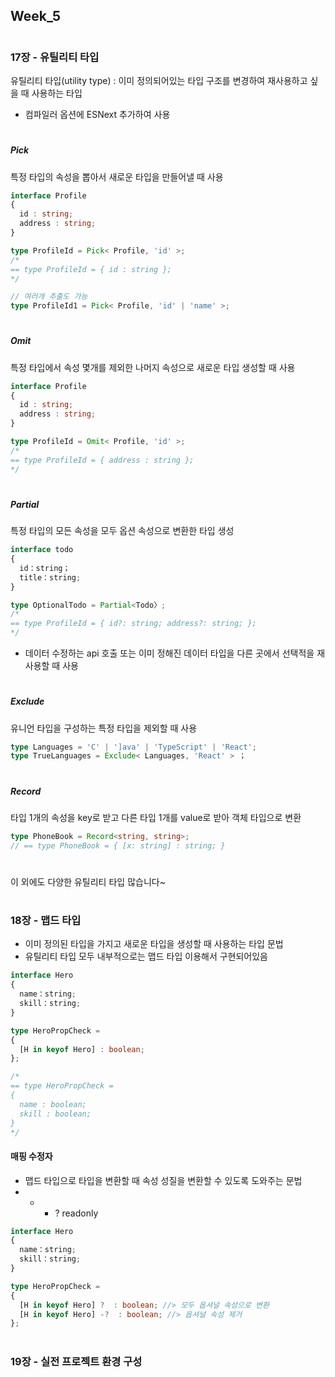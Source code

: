 ## Week_5
#
#
### 17장 - 유틸리티 타입
유틸리티 타입(utility type) : 이미 정의되어있는 타입 구조를 변경하여 재사용하고 싶을 때 사용하는 타입
- 컴파일러 옵션에 ESNext 추가하여 사용
#
##### Pick
특정 타입의 속성을 뽑아서 새로운 타입을 만들어낼 때 사용
```typescript 
interface Profile
{
  id : string;
  address : string;
}

type ProfileId = Pick< Profile, 'id' >;
/*
== type ProfileId = { id : string };
*/

// 여러개 추출도 가능
type ProfileId1 = Pick< Profile, 'id' | 'name' >;
```
#
##### Omit
특정 타입에서 속성 몇개를 제외한 나머지 속성으로 새로운 타입 생성할 때 사용
```typescript 
interface Profile
{
  id : string;
  address : string;
}

type ProfileId = Omit< Profile, 'id' >;
/*
== type ProfileId = { address : string };
*/
```
#
##### Partial
특정 타입의 모든 속성을 모두 옵션 속성으로 변환한 타입 생성
```typescript 
interface todo
{
  id：string；
  title：string;
}

type OptionalTodo = Partial<Todo〉;
/*
== type ProfileId = { id?: string; address?: string; };
*/
```
- 데이터 수정하는 api 호출 또는 이미 정해진 데이터 타입을 다른 곳에서 선택적을 재사용할 때 사용
#
##### Exclude
유니언 타입을 구성하는 특정 타입을 제외할 때 사용
```typescript 
type Languages = 'C' | ']ava' | 'TypeScript' | 'React';
type TrueLanguages = Exclude< Languages, 'React' > ；
```
#
##### Record
타입 1개의 속성을 key로 받고 다른 타입 1개를 value로 받아 객체 타입으로 변환
```typescript 
type PhoneBook = Record<string, string>;
// == type PhoneBook = { [x: string] : string; }
```
#
이 외에도 다양한 유틸리티 타입 많습니다~
#
#
### 18장 - 맵드 타입
- 이미 정의된 타입을 가지고 새로운 타입을 생성할 때 사용하는 타입 문법
- 유틸리티 타입 모두 내부적으로는 맵드 타입 이용해서 구현되어있음
```typescript 
interface Hero
{
  name：string;
  skill：string;
}

type HeroPropCheck =
{
  [H in keyof Hero] : boolean;
};

/*
== type HeroPropCheck =
{
  name : boolean;
  skill : boolean;
}
*/
```
#### 매핑 수정자
- 맵드 타입으로 타입을 변환할 때 속성 성질을 변환할 수 있도록 도와주는 문법
- + - ? readonly
```typescript 
interface Hero
{
  name：string;
  skill：string;
}

type HeroPropCheck =
{
  [H in keyof Hero] ?  : boolean; //> 모두 옵셔널 속성으로 변환
  [H in keyof Hero] -?  : boolean; //> 옵셔널 속성 제거
};
```
#
#
### 19장 - 실전 프로젝트 환경 구성

